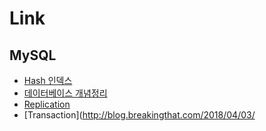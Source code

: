 # Link

## MySQL

- [Hash 인덱스](https://12bme.tistory.com/141)
- [데이터베이스 개념정리](https://brunch.co.kr/@toughrogrammer/17)
- [Replication](https://server-talk.tistory.com/240)
- [Transaction](http://blog.breakingthat.com/2018/04/03/
